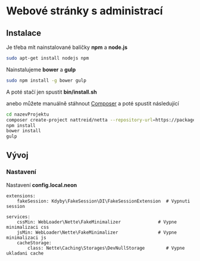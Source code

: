 # Webové stránky s administrací

## Instalace
Je třeba mít nainstalované balíčky **npm** a **node.js**
```bash
sudo apt-get install nodejs npm
```

Nainstalujeme **bower** a **gulp**
```bash
sudo npm install -g bower gulp
```

A poté stačí jen spustit **bin/install.sh**

anebo můžete manuálně stáhnout [Composer](http://doc.nette.org/composer) a poté spustit následující
```bash
cd nazevProjektu
composer create-project nattreid/netta --repository-url=https://packages.newtravel.cz
npm install
bower install
gulp
```

## Vývoj
### Nastavení
Nastavení **config.local.neon**
```neon
extensions:
    fakeSession: Kdyby\FakeSession\DI\FakeSessionExtension  # Vypnuti session

services:
    cssMin: WebLoader\Nette\FakeMinimalizer              # Vypne minimalizaci css
    jsMin: WebLoader\Nette\FakeMinimalizer               # Vypne minimalizaci js
    cacheStorage:
        class: Nette\Caching\Storages\DevNullStorage        # Vypne ukladani cache
```